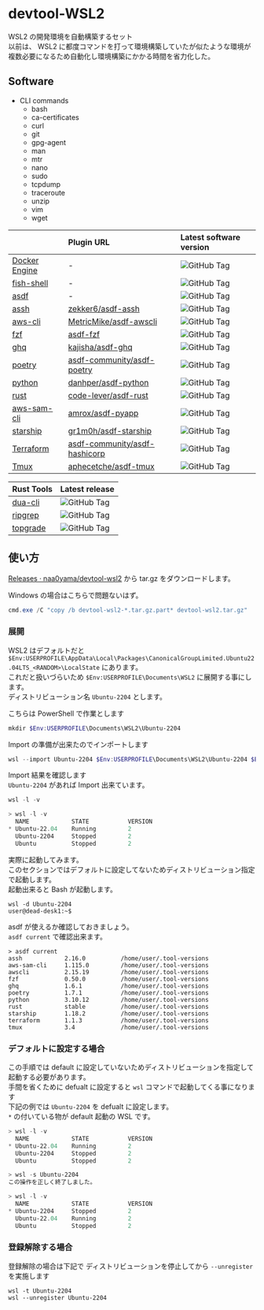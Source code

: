 # devtool-WSL2

WSL2 の開発環境を自動構築するセット  
以前は、 WSL2 に都度コマンドを打って環境構築していたが似たような環境が複数必要になるため自動化し環境構築にかかる時間を省力化した。


## Software

* CLI commands
  * bash
  * ca-certificates
  * curl
  * git
  * gpg-agent
  * man
  * mtr
  * nano
  * sudo
  * tcpdump
  * traceroute
  * unzip
  * vim
  * wget

|                                                        | Plugin URL                                                                        | Latest software version                                                  |
| :----------------------------------------------------- | :-------------------------------------------------------------------------------- | :----------------------------------------------------------------------- |
| [Docker Engine](https://gitub.com/moby/moby)           | -                                                                                 | ![GitHub Tag](https://img.shields.io/github/v/tag/moby/moby)             |
| [fish-shell](https://github.com/fish-shell/fish-shell) | -                                                                                 | ![GitHub Tag](https://img.shields.io/github/v/tag/fish-shell/fish-shell) |
| [asdf](https://github.com/asdf-vm/asdf)                | -                                                                                 | ![GitHub Tag](https://img.shields.io/github/v/tag/asdf-vm/asdf)          |
| [assh](https://github.com/moul/assh)                   | [zekker6/asdf-assh](https://github.com/zekker6/asdf-assh)                         | ![GitHub Tag](https://img.shields.io/github/v/tag/moul/assh)             |
| [aws-cli](https://github.com/aws/aws-cli/)             | [MetricMike/asdf-awscli](https://github.com/MetricMike/asdf-awscli)               | ![GitHub Tag](https://img.shields.io/github/v/tag/aws/aws-cli)           |
| [fzf]([junegunn/fzf](https://github.com/junegunn/fzf)) | [asdf-fzf](https://github.com/kompiro/asdf-fzf)                                   | ![GitHub Tag](https://img.shields.io/github/v/tag/junegunn/fzf)          |
| [ghq](https://github.com/x-motemen/ghq)                | [kajisha/asdf-ghq](https://github.com/kajisha/asdf-ghq)                           | ![GitHub Tag](https://img.shields.io/github/v/tag/x-motemen/ghq)         |
| [poetry](https://github.com/python-poetry/poetry)      | [asdf-community/asdf-poetry](https://github.com/asdf-community/asdf-poetry)       | ![GitHub Tag](https://img.shields.io/github/v/tag/python-poetry/poetry)  |
| [python](https://github.com/python/cpython)            | [danhper/asdf-python](https://github.com/danhper/asdf-python)                     | ![GitHub Tag](https://img.shields.io/github/v/tag/python/cpython)        |
| [rust](https://github.com/rust-lang/rust)              | [code-lever/asdf-rust](https://github.com/code-lever/asdf-rust)                   | ![GitHub Tag](https://img.shields.io/github/v/tag/rust-lang/rust)        |
| [aws-sam-cli](https://github.com/aws/aws-sam-cli)      | [amrox/asdf-pyapp](https://github.com/amrox/asdf-pyapp)                           | ![GitHub Tag](https://img.shields.io/github/v/tag/aws/aws-sam-cli)       |
| [starship](https://github.com/starship/starship)       | [gr1m0h/asdf-starship](https://github.com/gr1m0h/asdf-starship)                   | ![GitHub Tag](https://img.shields.io/github/v/tag/starship/starship)     |
| [Terraform](https://github.com/hashicorp/terraform)    | [asdf-community/asdf-hashicorp](https://github.com/asdf-community/asdf-hashicorp) | ![GitHub Tag](https://img.shields.io/github/v/tag/hashicorp/terraform)   |
| [Tmux](https://github.com/tmux/tmux)                   | [aphecetche/asdf-tmux](https://github.com/aphecetche/asdf-tmux)                   | ![GitHub Tag](https://img.shields.io/github/v/tag/tmux/tmux)             |

| Rust Tools                                       | Latest release                                                          |
| :----------------------------------------------- | :---------------------------------------------------------------------- |
| [dua-cli](https://github.com/Byron/dua-cli)      | ![GitHub Tag](https://img.shields.io/github/v/tag/Byron/dua-cli)        |
| [ripgrep](https://github.com/BurntSushi/ripgrep) | ![GitHub Tag](https://img.shields.io/github/v/tag/BurntSushi/ripgrep)   |
| [topgrade](https:topgrade-rs/topgrade)           | ![GitHub Tag](https://img.shields.io/github/v/tag/topgrade-rs/topgrade) |

## 使い方

[Releases · naa0yama/devtool-wsl2](https://github.com/naa0yama/devtool-wsl2/releases) から tar.gz をダウンロードします。

Windows の場合はこちらで問題ないはず。  

```powershell
cmd.exe /C "copy /b devtool-wsl2-*.tar.gz.part* devtool-wsl2.tar.gz"

```

### 展開

WSL2 はデフォルトだと `$Env:USERPROFILE\AppData\Local\Packages\CanonicalGroupLimited.Ubuntu22.04LTS_<RANDOM>\LocalState` にあります。  
これだと扱いづらいため `$Env:USERPROFILE\Documents\WSL2` に展開する事にします。  
ディストリビューション名 `Ubuntu-2204` とします。

こちらは PowerShell で作業とします

```powershell
mkdir $Env:USERPROFILE\Documents\WSL2\Ubuntu-2204

```

Import の準備が出来たのでインポートします

```powershell
wsl --import Ubuntu-2204 $Env:USERPROFILE\Documents\WSL2\Ubuntu-2204 $Env:USERPROFILE\Downloads\devtool-wsl2.tar.gz

```

Import 結果を確認します  
`Ubuntu-2204` があれば Import 出来ています。

```powershell
wsl -l -v

```

```powershell
> wsl -l -v
  NAME            STATE           VERSION
* Ubuntu-22.04    Running         2
  Ubuntu-2204     Stopped         2
  Ubuntu          Stopped         2

```

実際に起動してみます。  
このセクションではデフォルトに設定してないためディストリビューション指定で起動します。  
起動出来ると Bash が起動します。

```powershelll
wsl -d Ubuntu-2204
user@dead-desk1:~$

```

asdf が使えるか確認しておきましょう。  
`asdf current` で確認出来ます。

```powershelll
> asdf current
assh            2.16.0          /home/user/.tool-versions
aws-sam-cli     1.115.0         /home/user/.tool-versions
awscli          2.15.19         /home/user/.tool-versions
fzf             0.50.0          /home/user/.tool-versions
ghq             1.6.1           /home/user/.tool-versions
poetry          1.7.1           /home/user/.tool-versions
python          3.10.12         /home/user/.tool-versions
rust            stable          /home/user/.tool-versions
starship        1.18.2          /home/user/.tool-versions
terraform       1.1.3           /home/user/.tool-versions
tmux            3.4             /home/user/.tool-versions
```

### デフォルトに設定する場合

この手順では default に設定していないためディストリビューションを指定して起動する必要があります。  
手間を省くために defualt に設定すると `wsl` コマンドで起動してくる事になります  
下記の例では `Ubuntu-2204` を defualt に設定します。  
`*` の付いている物が default 起動の WSL です。

```powershell
> wsl -l -v
  NAME            STATE           VERSION
* Ubuntu-22.04    Running         2
  Ubuntu-2204     Stopped         2
  Ubuntu          Stopped         2

> wsl -s Ubuntu-2204
この操作を正しく終了しました。

> wsl -l -v
  NAME            STATE           VERSION
* Ubuntu-2204     Stopped         2
  Ubuntu-22.04    Running         2
  Ubuntu          Stopped         2

```

### 登録解除する場合

登録解除の場合は下記で ディストリビューションを停止してから `--unregister` を実施します

```
wsl -t Ubuntu-2204
wsl --unregister Ubuntu-2204

```
